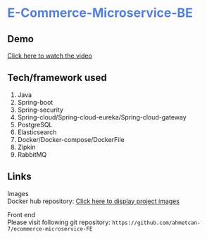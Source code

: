 # <span style="color:#5581D9">E-Commerce-Microservice-BE</span>

## Demo

[Click here to watch the video](https://www.dropbox.com/s/64femkg8ifh0vwl/full-stack-ecommerce.mp4?dl=0)

## Tech/framework used

1. Java
1. Spring-boot
1. Spring-security
1. Spring-cloud/Spring-cloud-eureka/Spring-cloud-gateway
1. PostgreSQL
1. Elasticsearch
1. Docker/Docker-compose/DockerFile
1. Zipkin
1. RabbitMQ

## Links

Images
<br>Docker hub repository: [Click here to display project images](https://hub.docker.com/search?q=ahmetcan7)

Front end
<br>Please visit following git repository: `https://github.com/ahmetcan-7/ecommerce-microservice-FE`

